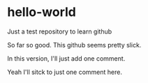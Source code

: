 # hello-world
Just a test repository to learn github

So far so good.  This github seems pretty slick.

In this version, I'll just add one comment.

Yeah I'll sitck to just one comment here.
